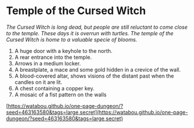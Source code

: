 # Temple of the Cursed Witch

_The Cursed Witch is long dead, but people are still reluctant to come close to the temple. These days it is overrun with turtles. The temple of the Cursed Witch is home to a valuable specie of blooms._

1. A huge door with a keyhole to the north.
2. A rear entrance into the temple.
3. Arrows in a medium locker.
4. A breastplate, a mace and some gold hidden in a crevice of the wall.
5. A blood-covered altar, shows visions of the distant past when the candles on it are lit.
6. A chest containing a copper key.
7. A mosaic of a fist pattern on the walls

[https://watabou.github.io/one-page-dungeon/?seed=463163580&tags=large,secret](https://watabou.github.io/one-page-dungeon/?seed=463163580&tags=large,secret)
